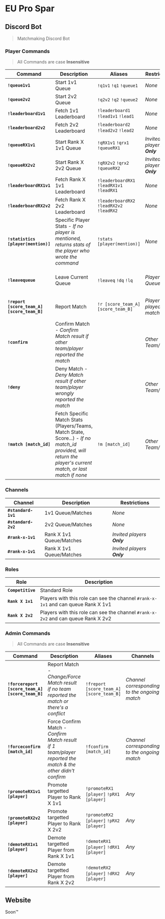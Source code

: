 # EU Pro Spar

## Discord Bot
> Matchmaking Discord Bot

### Player Commands
> All Commands are case **Insensitive**

Command | Description | Aliases | Restrictions | Channels
--- | --- | --- | --- | ---
**`!queue1v1`** | Start 1v1 Queue | `!q1v1` `!q1` `!queue1` | *None* | `#standard-1v1`
**`!queue2v2`** | Start 2v2 Queue | `!q2v2` `!q2` `!queue2` | *None* | `#standard-2v2`
**`!leaderboard1v1`** | Fetch 1v1 Leaderboard | `!leaderboard1` `!lead1v1` `!lead1` | *None* | *Any*
**`!leaderboard2v2`** | Fetch 2v2 Leaderboard | `!leaderboard2` `!lead2v2` `!lead2` | *None* | *Any*
**`!queueRX1v1`** | Start Rank X 1v1 Queue | `!qRX1v1` `!qrx1` `!queueRX1` | *Invited players **Only*** | `#rank-x-1v1`
**`!queueRX2v2`** | Start Rank X 2v2 Queue | `!qRX2v2` `!qrx2` `!queueRX2` | *Invited players **Only*** | `#rank-x-2v2`
**`!leaderboardRX1v1`** | Fetch Rank X 1v1 Leaderboard | `!leaderboardRX1` `!leadRX1v1` `!leadRX1` | *None* | *Any*
**`!leaderboardRX2v2`** | Fetch Rank X 2v2 Leaderboard | `!leaderboardRX2` `!leadRX2v2` `!leadRX2` | *None* | *Any*
**`!statistics [player(mention)]`** | Specific Player Stats - *If no player is mentioned, returns stats of the player who wrote the command* | `!stats [player(mention)]` | *None* | *Any*
**`!leavequeue`** | Leave Current Queue | `!leaveq` `!dq` `!lq` | *Players in Queue* | *Channel corresponding to the ongoing queue*
**`!report [score_team_A] [score_team_B]`** | Report Match | `!r [score_team_A] [score_team_B]` | *Players who played the match... duh* | *Channel corresponding to the ongoing match*
**`!confirm`** | Confirm Match - *Confirm Match result if other team/player reported the match* | | *Other Team/Player* | *Channel corresponding to the ongoing match*
**`!deny`** | Deny Match - *Deny Match result if other team/player wrongly reported the match* | | *Other Team/Player* | *Channel corresponding to the ongoing match*
**`!match [match_id]`** | Fetch Specific Match Stats (Players/Teams, Match State, Score...) - *If no match_id provided, will return the player's current match, or last match if none* | `!m [match_id]` | *Other Team/Player* | *Any*

### Channels

Channel | Description | Restrictions
--- | --- | ---
**`#standard-1v1`** | 1v1 Queue/Matches | *None*
**`#standard-2v2`** | 2v2 Queue/Matches | *None*
**`#rank-x-1v1`** | Rank X 1v1 Queue/Matches | *Invited players **Only***
**`#rank-x-1v1`** | Rank X 1v1 Queue/Matches | *Invited players **Only***

### Roles

Role | Description
--- | ---
**`Competitive`** | Standard Role
**`Rank X 1v1`** | Players with this role can see the channel `#rank-x-1v1` and can queue Rank X 1v1
**`Rank X 2v2`** | Players with this role can see the channel `#rank-x-2v2` and can queue Rank X 2v2

### Admin Commands
> All Commands are case **Insensitive**

Command | Description | Aliases | Channels
--- | --- | --- | --- |
**`!forcereport [score_team_A] [score_team_B]`** | Report Match - *Change/Force Match result if no team reported the match or there's a conflict* | `!freport [score_team_A] [score_team_B]` | *Channel corresponding to the ongoing match*
**`!forceconfirm [match_id]`** | Force Confirm Match - *Confirm Match result if 1 team/player reported the match & the other didn't confirm* | `!fconfirm [match_id]` | *Channel corresponding to the ongoing match*
**`!promoteRX1v1 [player]`** | Promote targetted Player to Rank X 1v1 | `!promoteRX1 [player]` `!pRX1 [player]` | *Any*
**`!promoteRX2v2 [player]`** | Promote targetted Player to Rank X 2v2 | `!promoteRX2 [player]` `!pRX2 [player]` | *Any*
**`!demoteRX1v1 [player]`** | Demote targetted Player from Rank X 1v1 | `!demoteRX1 [player]` `!dRX1 [player]` | *Any*
**`!demoteRX2v2 [player]`** | Demote targetted Player from Rank X 2v2 | `!demoteRX2 [player]` `!dRX2 [player]` | *Any*

## Website

Soon™